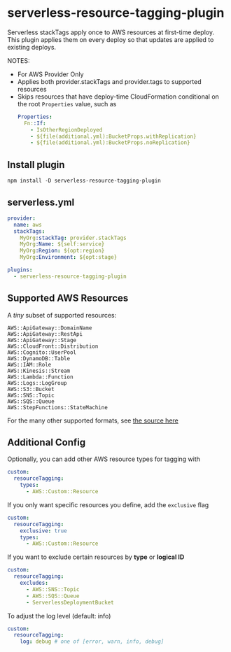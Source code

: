 # serverless-resource-tagging-plugin

Serverless stackTags apply once to AWS resources at first-time deploy. This
plugin applies them on every deploy so that updates are applied to existing
deploys.

NOTES:
- For AWS Provider Only
- Applies both provider.stackTags and provider.tags to supported resources
- Skips resources that have deploy-time CloudFormation conditional on the root
  `Properties` value, such as
    ```yml
    Properties: 
      Fn::If:
        - IsOtherRegionDeployed
        - ${file(additional.yml):BucketProps.withReplication}
        - ${file(additional.yml):BucketProps.noReplication}
    ```

## Install plugin

```
npm install -D serverless-resource-tagging-plugin
```

## serverless.yml

```yaml
provider:
  name: aws
  stackTags:
    MyOrg:stackTag: provider.stackTags
    MyOrg:Name: ${self:service}
    MyOrg:Region: ${opt:region}
    MyOrg:Environment: ${opt:stage}

plugins:
  - serverless-resource-tagging-plugin
```

## Supported AWS Resources

A _tiny_ subset of supported resources:
```
AWS::ApiGateway::DomainName
AWS::ApiGateway::RestApi
AWS::ApiGateway::Stage
AWS::CloudFront::Distribution
AWS::Cognito::UserPool
AWS::DynamoDB::Table
AWS::IAM::Role
AWS::Kinesis::Stream
AWS::Lambda::Function
AWS::Logs::LogGroup
AWS::S3::Bucket
AWS::SNS::Topic
AWS::SQS::Queue
AWS::StepFunctions::StateMachine
```
For the many other supported formats, see
[the source here](https://github.com/tveal/serverless-resource-tagging-plugin/blob/main/lib/supportedTypes.js)

## Additional Config

Optionally, you can add other AWS resource types for tagging with
```yml
custom:
  resourceTagging:
    types:
      - AWS::Custom::Resource
```

If you only want specific resources you define, add the `exclusive` flag
```yml
custom:
  resourceTagging:
    exclusive: true
    types:
      - AWS::Custom::Resource
```

If you want to exclude certain resources by **type** or **logical ID**
```yml
custom:
  resourceTagging:
    excludes:
      - AWS::SNS::Topic
      - AWS::SQS::Queue
      - ServerlessDeploymentBucket
```

To adjust the log level (default: info)
```yml
custom:
  resourceTagging:
    log: debug # one of [error, warn, info, debug]
```
